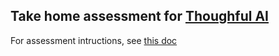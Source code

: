 ## Take home assessment for [Thoughful AI](https://www.thoughtful.ai/)

For assessment intructions, see [this doc](https://thoughtfulautomation.notion.site/Customer-Engineer-Coding-Challenge-aac0008b43714dbcad6ee01efcc537b3)
